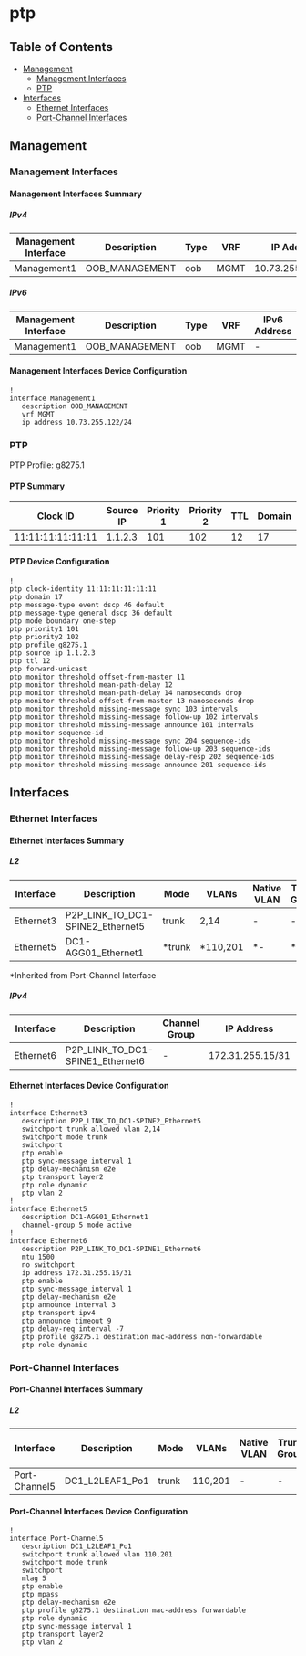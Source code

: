 # ptp

## Table of Contents

- [Management](#management)
  - [Management Interfaces](#management-interfaces)
  - [PTP](#ptp-1)
- [Interfaces](#interfaces)
  - [Ethernet Interfaces](#ethernet-interfaces)
  - [Port-Channel Interfaces](#port-channel-interfaces)

## Management

### Management Interfaces

#### Management Interfaces Summary

##### IPv4

| Management Interface | Description | Type | VRF | IP Address | Gateway |
| -------------------- | ----------- | ---- | --- | ---------- | ------- |
| Management1 | OOB_MANAGEMENT | oob | MGMT | 10.73.255.122/24 | 10.73.255.2 |

##### IPv6

| Management Interface | Description | Type | VRF | IPv6 Address | IPv6 Gateway |
| -------------------- | ----------- | ---- | --- | ------------ | ------------ |
| Management1 | OOB_MANAGEMENT | oob | MGMT | - | - |

#### Management Interfaces Device Configuration

```eos
!
interface Management1
   description OOB_MANAGEMENT
   vrf MGMT
   ip address 10.73.255.122/24
```

### PTP

PTP Profile: g8275.1

#### PTP Summary

| Clock ID | Source IP | Priority 1 | Priority 2 | TTL | Domain | Mode | Forward Unicast |
| -------- | --------- | ---------- | ---------- | --- | ------ | ---- | --------------- |
| 11:11:11:11:11:11 | 1.1.2.3 | 101 | 102 | 12 | 17 | boundary | True |

#### PTP Device Configuration

```eos
!
ptp clock-identity 11:11:11:11:11:11
ptp domain 17
ptp message-type event dscp 46 default
ptp message-type general dscp 36 default
ptp mode boundary one-step
ptp priority1 101
ptp priority2 102
ptp profile g8275.1
ptp source ip 1.1.2.3
ptp ttl 12
ptp forward-unicast
ptp monitor threshold offset-from-master 11
ptp monitor threshold mean-path-delay 12
ptp monitor threshold mean-path-delay 14 nanoseconds drop
ptp monitor threshold offset-from-master 13 nanoseconds drop
ptp monitor threshold missing-message sync 103 intervals
ptp monitor threshold missing-message follow-up 102 intervals
ptp monitor threshold missing-message announce 101 intervals
ptp monitor sequence-id
ptp monitor threshold missing-message sync 204 sequence-ids
ptp monitor threshold missing-message follow-up 203 sequence-ids
ptp monitor threshold missing-message delay-resp 202 sequence-ids
ptp monitor threshold missing-message announce 201 sequence-ids
```

## Interfaces

### Ethernet Interfaces

#### Ethernet Interfaces Summary

##### L2

| Interface | Description | Mode | VLANs | Native VLAN | Trunk Group | Channel-Group |
| --------- | ----------- | ---- | ----- | ----------- | ----------- | ------------- |
| Ethernet3 | P2P_LINK_TO_DC1-SPINE2_Ethernet5 | trunk | 2,14 | - | - | - |
| Ethernet5 | DC1-AGG01_Ethernet1 | *trunk | *110,201 | *- | *- | 5 |

*Inherited from Port-Channel Interface

##### IPv4

| Interface | Description | Channel Group | IP Address | VRF |  MTU | Shutdown | ACL In | ACL Out |
| --------- | ----------- | ------------- | ---------- | ----| ---- | -------- | ------ | ------- |
| Ethernet6 | P2P_LINK_TO_DC1-SPINE1_Ethernet6 | - | 172.31.255.15/31 | default | 1500 | - | - | - |

#### Ethernet Interfaces Device Configuration

```eos
!
interface Ethernet3
   description P2P_LINK_TO_DC1-SPINE2_Ethernet5
   switchport trunk allowed vlan 2,14
   switchport mode trunk
   switchport
   ptp enable
   ptp sync-message interval 1
   ptp delay-mechanism e2e
   ptp transport layer2
   ptp role dynamic
   ptp vlan 2
!
interface Ethernet5
   description DC1-AGG01_Ethernet1
   channel-group 5 mode active
!
interface Ethernet6
   description P2P_LINK_TO_DC1-SPINE1_Ethernet6
   mtu 1500
   no switchport
   ip address 172.31.255.15/31
   ptp enable
   ptp sync-message interval 1
   ptp delay-mechanism e2e
   ptp announce interval 3
   ptp transport ipv4
   ptp announce timeout 9
   ptp delay-req interval -7
   ptp profile g8275.1 destination mac-address non-forwardable
   ptp role dynamic
```

### Port-Channel Interfaces

#### Port-Channel Interfaces Summary

##### L2

| Interface | Description | Mode | VLANs | Native VLAN | Trunk Group | LACP Fallback Timeout | LACP Fallback Mode | MLAG ID | EVPN ESI |
| --------- | ----------- | ---- | ----- | ----------- | ------------| --------------------- | ------------------ | ------- | -------- |
| Port-Channel5 | DC1_L2LEAF1_Po1 | trunk | 110,201 | - | - | - | - | 5 | - |

#### Port-Channel Interfaces Device Configuration

```eos
!
interface Port-Channel5
   description DC1_L2LEAF1_Po1
   switchport trunk allowed vlan 110,201
   switchport mode trunk
   switchport
   mlag 5
   ptp enable
   ptp mpass
   ptp delay-mechanism e2e
   ptp profile g8275.1 destination mac-address forwardable
   ptp role dynamic
   ptp sync-message interval 1
   ptp transport layer2
   ptp vlan 2
```
